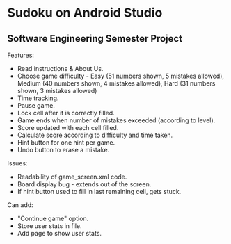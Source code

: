 # Sudoku on Android Studio
## Software Engineering Semester Project

Features:
  * Read instructions & About Us.
  * Choose game difficulty - Easy (51 numbers shown, 5 mistakes allowed), Medium (40 numbers shown, 4 mistakes allowed), Hard (31 numbers shown, 3 mistakes allowed)
  * Time tracking.
  * Pause game.
  * Lock cell after it is correctly filled.
  * Game ends when number of mistakes exceeded (according to level).
  * Score updated with each cell filled.
  * Calculate score according to difficulty and time taken.
  * Hint button for one hint per game.
  * Undo button to erase a mistake.

Issues:
  * Readability of game_screen.xml code.
  * Board display bug - extends out of the screen.
  * If hint button used to fill in last remaining cell, gets stuck.

Can add:
  * "Continue game" option.
  * Store user stats in file.
  * Add page to show user stats.
